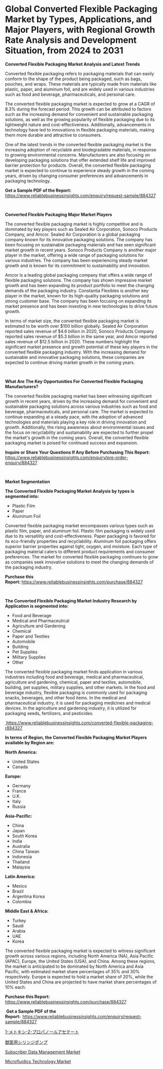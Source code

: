 <p><h1>Global Converted Flexible Packaging Market by Types, Applications, and Major Players, with Regional Growth Rate Analysis and Development Situation, from 2024 to 2031</h1></p><p><strong>Converted Flexible Packaging Market Analysis and Latest Trends</strong></p>
<p><p>Converted flexible packaging refers to packaging materials that can easily conform to the shape of the product being packaged, such as bags, pouches, and wraps. These materials are typically made from materials like plastic, paper, and aluminum foil, and are widely used in various industries such as food and beverage, pharmaceuticals, and personal care.</p><p>The converted flexible packaging market is expected to grow at a CAGR of 8.3% during the forecast period. This growth can be attributed to factors such as the increasing demand for convenient and sustainable packaging solutions, as well as the growing popularity of flexible packaging due to its lightweight nature and cost-effectiveness. Additionally, advancements in technology have led to innovations in flexible packaging materials, making them more durable and attractive to consumers.</p><p>One of the latest trends in the converted flexible packaging market is the increasing adoption of recyclable and biodegradable materials, in response to growing environmental concerns. Manufacturers are also focusing on developing packaging solutions that offer extended shelf life and improved barrier protection for products. Overall, the converted flexible packaging market is expected to continue to experience steady growth in the coming years, driven by changing consumer preferences and advancements in packaging technology.</p></p>
<p><strong>Get a Sample PDF of the Report:&nbsp;</strong> <a href="https://www.reliablebusinessinsights.com/enquiry/request-sample/884327">https://www.reliablebusinessinsights.com/enquiry/request-sample/884327</a></p>
<p>&nbsp;</p>
<p><strong>Converted Flexible Packaging Major Market Players</strong></p>
<p><p>The converted flexible packaging market is highly competitive and is dominated by key players such as Sealed Air Corporation, Sonoco Products Company, and Amcor. Sealed Air Corporation is a global packaging company known for its innovative packaging solutions. The company has been focusing on sustainable packaging materials and has seen significant market growth in recent years. Sonoco Products Company is another major player in the market, offering a wide range of packaging solutions for various industries. The company has been experiencing steady market growth and is known for its commitment to sustainability and innovation. </p><p>Amcor is a leading global packaging company that offers a wide range of flexible packaging solutions. The company has shown impressive market growth and has been expanding its product portfolio to meet the changing demands of the packaging industry. Constantia Flexibles is another key player in the market, known for its high-quality packaging solutions and strong customer base. The company has been focusing on expanding its market presence and has been investing in new technologies to drive future growth.</p><p>In terms of market size, the converted flexible packaging market is estimated to be worth over $100 billion globally. Sealed Air Corporation reported sales revenue of $4.6 billion in 2020, Sonoco Products Company reported sales revenue of $5.3 billion in the same year, and Amcor reported sales revenue of $12.5 billion in 2020. These numbers highlight the significant market presence and growth potential of these key players in the converted flexible packaging industry. With the increasing demand for sustainable and innovative packaging solutions, these companies are expected to continue driving market growth in the coming years.</p></p>
<p>&nbsp;</p>
<p><strong>What Are The Key Opportunities For Converted Flexible Packaging Manufacturers?</strong></p>
<p><p>The converted flexible packaging market has been witnessing significant growth in recent years, driven by the increasing demand for convenient and sustainable packaging solutions across various industries such as food and beverage, pharmaceuticals, and personal care. The market is expected to continue expanding at a steady pace, with the adoption of advanced technologies and materials playing a key role in driving innovation and growth. Additionally, the rising awareness about environmental issues and the focus on recyclability and sustainability are expected to further propel the market's growth in the coming years. Overall, the converted flexible packaging market is poised for continued success and expansion.</p></p>
<p><strong>Inquire or Share Your Questions If Any Before Purchasing This Report:</strong> <a href="https://www.reliablebusinessinsights.com/enquiry/pre-order-enquiry/884327">https://www.reliablebusinessinsights.com/enquiry/pre-order-enquiry/884327</a></p>
<p>&nbsp;</p>
<p><strong>Market Segmentation</strong></p>
<p><strong>The Converted Flexible Packaging Market Analysis by types is segmented into:</strong></p>
<p><ul><li>Plastic Film</li><li>Paper</li><li>Aluminum Foil</li></ul></p>
<p><p>Converted flexible packaging market encompasses various types such as plastic film, paper, and aluminum foil. Plastic film packaging is widely used due to its versatility and cost-effectiveness. Paper packaging is favored for its eco-friendly properties and recyclability. Aluminum foil packaging offers superior barrier properties against light, oxygen, and moisture. Each type of packaging material caters to different product requirements and consumer preferences. The market for converted flexible packaging continues to grow as companies seek innovative solutions to meet the changing demands of the packaging industry.</p></p>
<p><strong>Purchase this Report:&nbsp;</strong><a href="https://www.reliablebusinessinsights.com/purchase/884327">https://www.reliablebusinessinsights.com/purchase/884327</a></p>
<p>&nbsp;</p>
<p><strong>The Converted Flexible Packaging Market Industry Research by Application is segmented into:</strong></p>
<p><ul><li>Food and Beverage</li><li>Medical and Pharmaceutical</li><li>Agriculture and Gardening</li><li>Chemical</li><li>Paper and Textiles</li><li>Automobile</li><li>Building</li><li>Pet Supplies</li><li>Military Supplies</li><li>Other</li></ul></p>
<p><p>The converted flexible packaging market finds application in various industries including food and beverage, medical and pharmaceutical, agriculture and gardening, chemical, paper and textiles, automobile, building, pet supplies, military supplies, and other markets. In the food and beverage industry, flexible packaging is commonly used for packaging snacks, beverages, and other food items. In the medical and pharmaceutical industry, it is used for packaging medicines and medical devices. In the agriculture and gardening industry, it is utilized for packaging seeds, fertilizers, and pesticides.</p></p>
<p><a href="https://www.reliablebusinessinsights.com/converted-flexible-packaging-r884327">&nbsp;https://www.reliablebusinessinsights.com/converted-flexible-packaging-r884327</a></p>
<p><strong>In terms of Region, the Converted Flexible Packaging Market Players available by Region are:</strong></p>
<p>
    <p> <strong> North America: </strong>
        <ul>
            <li>United States</li>
            <li>Canada</li>
        </ul>
        </p> 
    <p> <strong> Europe: </strong>
        <ul>
            <li>Germany</li>
            <li>France</li>
            <li>U.K.</li>
            <li>Italy</li>
            <li>Russia</li>
        </ul>
        </p> 
    <p> <strong> Asia-Pacific: </strong>
        <ul>
            <li>China</li>
            <li>Japan</li>
            <li>South Korea</li>
            <li>India</li>
            <li>Australia</li>
            <li>China Taiwan</li>
            <li>Indonesia</li>
            <li>Thailand</li>
            <li>Malaysia</li>
        </ul>
        </p> 
    <p> <strong> Latin America: </strong>
        <ul>
            <li>Mexico</li>
            <li>Brazil</li>
            <li>Argentina Korea</li>
            <li>Colombia</li>
        </ul>
        </p> 
    <p> <strong> Middle East & Africa: </strong>
        <ul>
            <li>Turkey</li>
            <li>Saudi</li>
            <li>Arabia</li>
            <li>UAE</li>
            <li>Korea</li>
        </ul>
    </p>
    </p>
<p><p>The converted flexible packaging market is expected to witness significant growth across various regions, including North America (NA), Asia Pacific (APAC), Europe, the United States (USA), and China. Among these regions, the market is anticipated to be dominated by North America and Asia Pacific, with estimated market share percentages of 35% and 30% respectively. Europe is expected to hold a market share of 20%, while the United States and China are projected to have market share percentages of 10% each.</p></p>
<p><strong>Purchase this Report: </strong><a href="https://www.reliablebusinessinsights.com/purchase/884327">https://www.reliablebusinessinsights.com/purchase/884327</a></p>
<p>&nbsp;<strong>Get a Sample PDF of the Report:&nbsp;&nbsp;</strong><a href="https://www.reliablebusinessinsights.com/enquiry/request-sample/884327">https://www.reliablebusinessinsights.com/enquiry/request-sample/884327</a></p>
<p><strong></strong></p>
<p><p><a href="https://github.com/NikitaBruen/Market-Research-Report-List-1/blob/main/5764914176836.md">1-メトキシ-2-プロパノールアセテート</a></p><p><a href="https://github.com/mm14022023/Market-Research-Report-List-2/blob/main/2541175176835.md">獣医用シリンジポンプ</a></p><p><a href="https://github.com/Seman3302/Market-Research-Report-List-1/blob/main/subscriber-data-management-market.md">Subscriber Data Management Market</a></p><p><a href="https://github.com/LaceyZemlak1/Market-Research-Report-List-1/blob/main/microfluidics-technology-market.md">Microfluidics Technology Market</a></p></p>